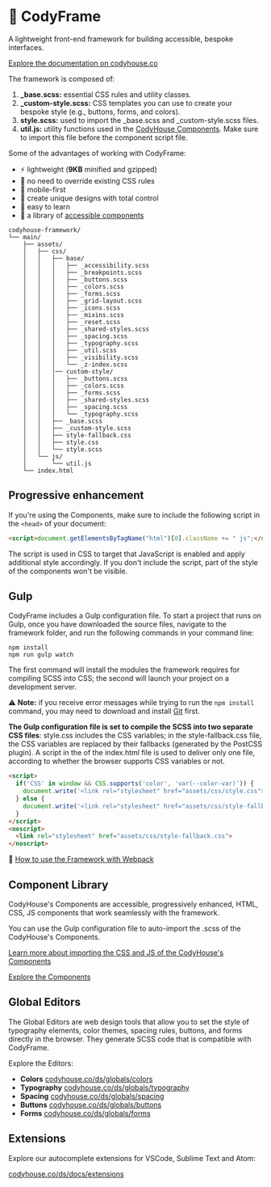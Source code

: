 # 🐞 CodyFrame
A lightweight front-end framework for building accessible, bespoke interfaces.

[Explore the documentation on codyhouse.co](https://codyhouse.co/ds/get-started)

The framework is composed of:

1. **_base.scss:** essential CSS rules and utility classes.
2. **_custom-style.scss:** CSS templates you can use to create your bespoke style (e.g., buttons, forms, and colors).
3. **style.scss:** used to import the _base.scss and _custom-style.scss files.
4. **util.js:** utility functions used in the [CodyHouse Components](https://codyhouse.co/ds/components). Make sure to import this file before the component script file.

Some of the advantages of working with CodyFrame:

- ⚡️ lightweight (**9KB** minified and gzipped)
- 🙌 no need to override existing CSS rules
- 📱 mobile-first
- 🎨 create unique designs with total control
- 📖 easy to learn
- 💼 a library of [accessible components](https://codyhouse.co/ds/components)

```text
codyhouse-framework/
└── main/
    ├── assets/
    │   ├── css/
    │   │   ├── base/
    │   │   │   ├── _accessibility.scss
    │   │   │   ├── _breakpoints.scss
    │   │   │   ├── _buttons.scss
    │   │   │   ├── _colors.scss
    │   │   │   ├── _forms.scss
    │   │   │   ├── _grid-layout.scss
    │   │   │   ├── _icons.scss
    │   │   │   ├── _mixins.scss
    │   │   │   ├── _reset.scss
    │   │   │   ├── _shared-styles.scss
    │   │   │   ├── _spacing.scss
    │   │   │   ├── _typography.scss
    │   │   │   ├── _util.scss
    │   │   │   ├── _visibility.scss
    │   │   │   └── _z-index.scss
    │   │   │── custom-style/
    │   │   │   ├── _buttons.scss
    │   │   │   ├── _colors.scss
    │   │   │   ├── _forms.scss
    │   │   │   ├── _shared-styles.scss
    │   │   │   ├── _spacing.scss
    │   │   │   └── _typography.scss
    │   │   ├── _base.scss
    │   │   ├── _custom-style.scss
    │   │   ├── style-fallback.css
    │   │   ├── style.css
    │   │   └── style.scss
    │   └── js/
    │       └── util.js
    └── index.html
```

## Progressive enhancement
If you're using the Components, make sure to include the following script in the `<head>` of your document:

```html
<script>document.getElementsByTagName("html")[0].className += " js";</script>
```

The script is used in CSS to target that JavaScript is enabled and apply additional style accordingly. If you don't include the script, part of the style of the components won't be visible.

## Gulp
CodyFrame includes a Gulp configuration file. To start a project that runs on Gulp, once you have downloaded the source files, navigate to the framework folder, and run the following commands in your command line:

```
npm install
npm run gulp watch
```

The first command will install the modules the framework requires for compiling SCSS into CSS; the second will launch your project on a development server.

⚠️ **Note:** if you receive error messages while trying to run the `npm install` command, you may need to download and install [Git](https://git-scm.com) first.

**The Gulp configuration file is set to compile the SCSS into two separate CSS files**: style.css includes the CSS variables; in the style-fallback.css file, the CSS variables are replaced by their fallbacks (generated by the PostCSS plugin). A script in the <head> of the index.html file is used to deliver only one file, according to whether the browser supports CSS variables or not.

```html
<script>
  if('CSS' in window && CSS.supports('color', 'var(--color-var)')) {
    document.write('<link rel="stylesheet" href="assets/css/style.css">');
  } else {
    document.write('<link rel="stylesheet" href="assets/css/style-fallback.css">');
  }
</script>
<noscript>
  <link rel="stylesheet" href="assets/css/style-fallback.css">
</noscript>
```

📝 [How to use the Framework with Webpack](https://codyhouse.co/ds/docs/framework#webpack)

## Component Library

CodyHouse's Components are accessible, progressively enhanced, HTML, CSS, JS components that work seamlessly with the framework.

You can use the Gulp configuration file to auto-import the .scss of the CodyHouse's Components.

[Learn more about importing the CSS and JS of the CodyHouse's Components](https://codyhouse.co/ds/docs/framework#import-css-components)

[Explore the Components](https://codyhouse.co/ds/components)

## Global Editors

The Global Editors are web design tools that allow you to set the style of typography elements, color themes, spacing rules, buttons, and forms directly in the browser. They generate SCSS code that is compatible with CodyFrame.

Explore the Editors:

- **Colors** [codyhouse.co/ds/globals/colors](https://codyhouse.co/ds/globals/colors)
- **Typography** [codyhouse.co/ds/globals/typography](https://codyhouse.co/ds/globals/typography)
- **Spacing** [codyhouse.co/ds/globals/spacing](https://codyhouse.co/ds/globals/spacing)
- **Buttons** [codyhouse.co/ds/globals/buttons](https://codyhouse.co/ds/globals/buttons)
- **Forms** [codyhouse.co/ds/globals/forms](https://codyhouse.co/ds/globals/forms)

## Extensions

Explore our autocomplete extensions for VSCode, Sublime Text and Atom:

[codyhouse.co/ds/docs/extensions](https://codyhouse.co/ds/docs/extensions)